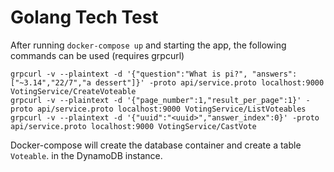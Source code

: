 # Golang Tech Test
After running `docker-compose up` and starting the app, the following commands can be used (requires grpcurl)
```
grpcurl -v --plaintext -d '{"question":"What is pi?", "answers":["~3.14","22/7","a dessert"]}' -proto api/service.proto localhost:9000 VotingService/CreateVoteable
grpcurl -v --plaintext -d '{"page_number":1,"result_per_page":1}' -proto api/service.proto localhost:9000 VotingService/ListVoteables
grpcurl -v --plaintext -d '{"uuid":"<uuid>","answer_index":0}' -proto api/service.proto localhost:9000 VotingService/CastVote
```
Docker-compose will create the database container and create a table `Voteable`. in the DynamoDB instance.
